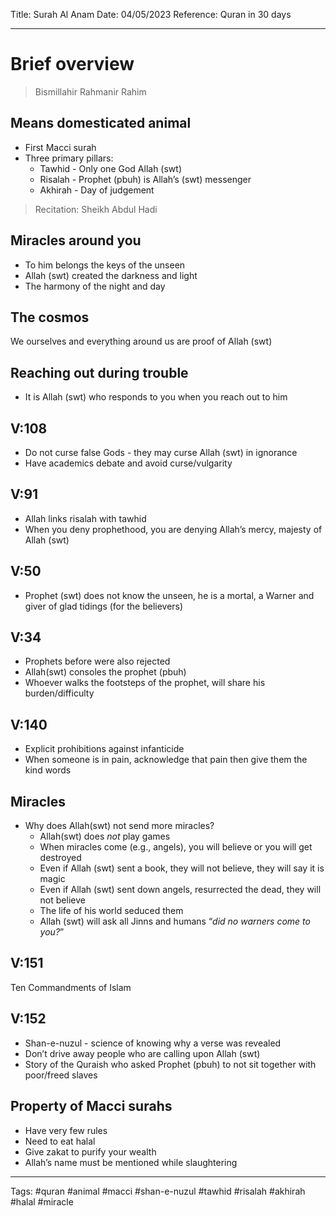 Title: Surah Al Anam
Date: 04/05/2023
Reference: Quran in 30 days

---

# Brief overview
> Bismillahir Rahmanir Rahim

## Means domesticated animal
-   First Macci surah
-   Three primary pillars:
	- Tawhid - Only one God Allah (swt)
	- Risalah - Prophet (pbuh) is Allah’s (swt) messenger
	- Akhirah - Day of judgement

> Recitation: Sheikh Abdul Hadi

## Miracles around you
- To him belongs the keys of the unseen
- Allah (swt) created the darkness and light
- The harmony of the night and day

## The cosmos
We ourselves and everything around us are proof of Allah (swt)

## Reaching out during trouble
-   It is Allah (swt) who responds to you when you reach out to him

## V:108
-   Do not curse false Gods - they may curse Allah (swt) in ignorance
-   Have academics debate and avoid curse/vulgarity

## V:91
-   Allah links risalah with tawhid
-   When you deny prophethood, you are denying Allah’s mercy, majesty of Allah (swt)

## V:50
-   Prophet (swt) does not know the unseen, he is a mortal, a Warner and giver of glad tidings (for the believers)

## V:34
- Prophets before were also rejected
-   Allah(swt) consoles the prophet (pbuh)
-   Whoever walks the footsteps of the prophet, will share his burden/difficulty

## V:140
-   Explicit prohibitions against infanticide
-   When someone is in pain, acknowledge that pain then give them the kind words

## Miracles
- Why does Allah(swt) not send more miracles?
	- Allah(swt) does *not* play games
	- When miracles come (e.g., angels), you will believe or you will get destroyed
	- Even if Allah (swt) sent a book, they will not believe, they will say it is magic
	- Even if Allah (swt) sent down angels, resurrected the dead, they will not believe
	- The life of his world seduced them
	- Allah (swt) will ask all Jinns and humans “_did no warners come to you?_”

## V:151
Ten Commandments of Islam

## V:152
-   Shan-e-nuzul - science of knowing why a verse was revealed
-   Don’t drive away people who are calling upon Allah (swt)
-   Story of the Quraish who asked Prophet (pbuh) to not sit together with poor/freed slaves

## Property of Macci surahs
-   Have very few rules
-   Need to eat halal
-   Give zakat to purify your wealth
-   Allah’s name must be mentioned while slaughtering


---
Tags: #quran #animal #macci #shan-e-nuzul #tawhid #risalah #akhirah #halal #miracle